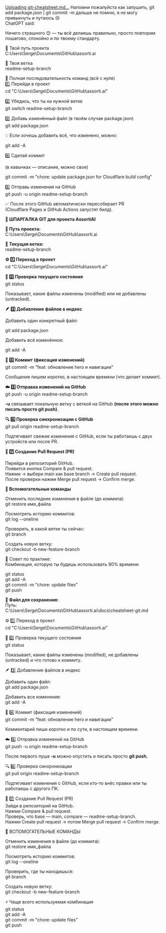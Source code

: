 [Uploading git-cheatsheet.md…]()
Напомни пожалуйста как запушить, git add package.json | git commit \-m дальше не помню, я не могу привыкнуть и путаюсь 😢  
ChatGPT said:

Ничего страшного 😊 — ты всё делаешь правильно, просто повторим пошагово, спокойно и по твоему стандарту.

💾 Твой путь проекта  
C:Users\\Serge\\Documents\\GitHub\\assorti.ai

🌿 Твоя ветка  
readme-setup-branch

🔧 Полная последовательность команд (всё с нуля)  
1️⃣ Перейди в проект  
cd "C:\\Users\\Serge\\Documents\\GitHub\\assorti.ai"

2️⃣ Убедись, что ты на нужной ветке  
git switch readme-setup-branch

3️⃣ Добавь изменённый файл (в твоём случае package.json)  
git add package.json

💡 Если хочешь добавить всё, что изменено, можно:

git add \-A

4️⃣ Сделай коммит

(в кавычках — описание, можно свое)

git commit \-m "chore: update package.json for Cloudflare build config"

5️⃣ Отправь изменения на GitHub  
git push \-u origin readme-setup-branch

✅ После этого GitHub автоматически пересобирает PR  
(Cloudflare Pages и GitHub Actions запустят билд).

**🧠 ШПАРГАЛКА GIT для проекта AssortiAI**

**📂 Путь проекта:**  
C:\\Users\\Serge\\Documents\\GitHub\\assorti.ai

**🌿 Текущая ветка:**  
readme-setup-branch

**⚙️ 1️⃣ Переход в проект**  
cd "C:\\Users\\Serge\\Documents\\GitHub\\assorti.ai"

**🧾 2️⃣ Проверка текущего состояния**  
git status

Показывает, какие файлы изменены (modified) или не добавлены (untracked).

**🪶 3️⃣ Добавление файлов в индекс**

Добавить один конкретный файл:

git add package.json

Добавить всё изменённое:

git add \-A

**🧱 4️⃣ Коммит (фиксация изменений)**  
git commit \-m "feat: обновление hero и навигации"

Сообщение пишем коротко, в настоящем времени (что делает коммит).

**☁️ 5️⃣ Отправка изменений на GitHub**  
git push \-u origin readme-setup-branch

**\-u** связывает локальную ветку с веткой на GitHub **(после этого можно писать просто git push)**.

**🔍 6️⃣ Проверка синхронизации с GitHub**  
git pull origin readme-setup-branch

Подтягивает свежие изменения с GitHub, если ты работаешь с двух устройств или после PR.

**🧩 7️⃣ Создание Pull Request (PR)**

Перейди в репозиторий GitHub.  
Появится кнопка Compare & pull request.  
Нажми → выбери main как base branch → Create pull request.  
После проверки нажми Merge pull request → Confirm merge.

**🧹 Вспомогательные команды**

Отменить последние изменения в файле (до коммита):  
git restore имя\_файла

Посмотреть историю коммитов:  
git log \--oneline

Проверить, в какой ветке ты сейчас:  
git branch

Создать новую ветку:  
git checkout \-b new-feature-branch

📘 Совет по практике:  
Комбинация, которую ты будешь использовать 90% времени:

git status  
git add \-A  
git commit \-m "chore: update files"  
git push

**📄 Файл для сохранения:**  
Путь:  
C:\\Users\\Serge\\Documents\\GitHub\\assorti.ai\\docs\\cheatsheet-git.md

⚙️ 1️⃣ Переход в проект  
cd "C:\\Users\\Serge\\Documents\\GitHub\\assorti.ai"

🧾 2️⃣ Проверка текущего состояния  
git status

Показывает, какие файлы изменены (modified), не добавлены (untracked) и что готово к коммиту.

🪶 3️⃣ Добавление файлов в индекс

Добавить один файл:  
git add package.json

Добавить все изменения:  
git add \-A

🧱 4️⃣ Коммит (фиксация изменений)  
git commit \-m "feat: обновление hero и навигации"

Комментарий пиши коротко и по сути, в настоящем времени.

☁️ 5️⃣ Отправка изменений на GitHub  
git push \-u origin readme-setup-branch

После первого пуша **\-u** можно опустить и писать просто **git push.**

🔍 6️⃣ Проверка синхронизации  
git pull origin readme-setup-branch

Подтягивает изменения с GitHub, если кто-то внёс правки или ты работаешь с другого ПК.

🧩 7️⃣ Создание Pull Request (PR)  
Зайди в репозиторий на GitHub.  
Нажми Compare & pull request.  
Проверь, что base — main, compare — readme-setup-branch.  
Нажми Create pull request → потом Merge pull request → Confirm merge.

🧹 ВСПОМОГАТЕЛЬНЫЕ КОМАНДЫ

Отменить изменения в файле (до коммита):  
git restore имя\_файла

Посмотреть историю коммитов:  
git log \--oneline

Проверить, где ты находишься:  
git branch

Создать новую ветку:  
git checkout \-b new-feature-branch

⚡ Чаще всего используемая комбинация  
git status  
git add \-A  
git commit \-m "chore: update files"  
git push
